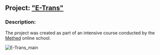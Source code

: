 ## Project: ["E-Trans"](https://wee-owl.github.io/E-Trans/)  

### Description:  
The project was created as part of an intensive course conducted by the [Methed](https://methed.ru/) online school.  

![E-Trans_main](https://user-images.githubusercontent.com/95621680/170483932-110082d1-5646-47ea-b1c5-a82d06d6184a.jpg)

